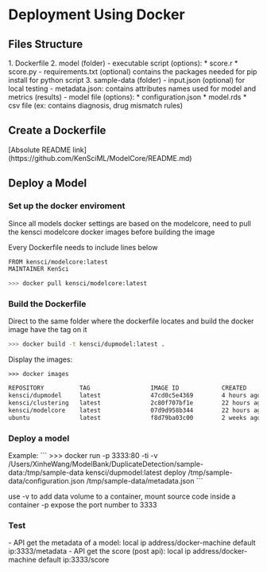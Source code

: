 
<h1>Deployment Using Docker</h1>

<h2>Files Structure</h2>
1. Dockerfile
2. model (folder)
	- executable script (options):
		* score.r
		* score.py
	- requirements.txt (optional) contains the packages needed for pip install for python script
3. sample-data (folder)
	- input.json (optional) for local testing
	- metadata.json: contains attributes names used for model and metrics (results)
	- model file (options): 
		* configuration.json
		* model.rds
		* csv file (ex: contains diagnosis, drug mismatch rules)

<h2>Create a Dockerfile</h2>
[Absolute README link](https://github.com/KenSciML/ModelCore/README.md)

<h2>Deploy a Model</h2>
<h3> Set up the docker enviroment </h3>
Since all models docker settings are based on the modelcore, need to pull the kensci modelcore docker images before building the image 

Every Dockerfile needs to include lines below
```bash
FROM kensci/modelcore:latest
MAINTAINER KenSci
```
```bash 
>>> docker pull kensci/modelcore:latest
```

<h3> Build the Dockerfile </h3>
Direct to the same folder where the dockerfile locates and build the docker image have the tag on it 

```bash
>>> docker build -t kensci/dupmodel:latest .
```
Display the images:
```
>>> docker images
```
``` bash
REPOSITORY          TAG                 IMAGE ID            CREATED             SIZE
kensci/dupmodel     latest              47cd0c5e4369        4 hours ago         710.7 MB
kensci/clustering   latest              2c80f707bf1e        22 hours ago        763.6 MB
kensci/modelcore    latest              07d9d958b344        22 hours ago        462.8 MB
ubuntu              latest              f8d79ba03c00        2 weeks ago         126.4 MB
```

<h3> Deploy a model</h3>
Example:
```
>>> docker run -p 3333:80 -ti -v /Users/XinheWang/ModelBank/DuplicateDetection/sample-data:/tmp/sample-data kensci/dupmodel:latest deploy /tmp/sample-data/configuration.json /tmp/sample-data/metadata.json
```

use -v to add data volume to a container, mount source code inside a container
-p expose the port number to 3333

<h3> Test </h3>
	- API get the metadata of a model: local ip address/docker-machine default ip:3333/metadata
	- API get the score  (post api): local ip address/docker-machine default ip:3333/score






